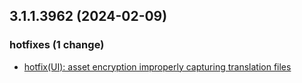 ## 3.1.1.3962 (2024-02-09)

### hotfixes (1 change)

- [hotfix(UI): asset encryption improperly capturing translation files](QuickBox/development/v3-development@ad2c8702f3b15fc5f093f6045fff5f2b833395d0)
